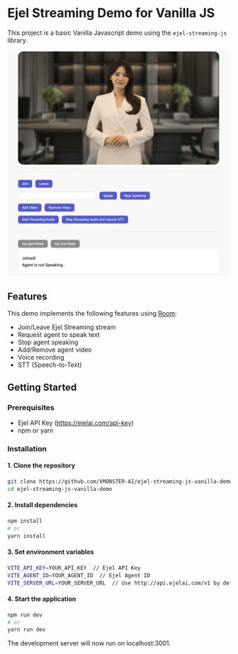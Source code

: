 # Ejel Streaming Demo for Vanilla JS

This project is a basic Vanilla Javascript demo using the `ejel-streaming-js` library.

![demo](./public/screenshot-demo.png)

## Features

This demo implements the following features using [Room](https://docs.ejelai.com/room):

- Join/Leave Ejel Streaming stream
- Request agent to speak text
- Stop agent speaking
- Add/Remove agent video
- Voice recording
- STT (Speech-to-Text)

## Getting Started

### Prerequisites

- Ejel API Key (https://ejelai.com/api-key)
- npm or yarn

### Installation

#### 1. Clone the repository

```bash
git clone https://github.com/VMONSTER-AI/ejel-streaming-js-vanilla-demo.git
cd ejel-streaming-js-vanilla-demo
```

#### 2. Install dependencies

```bash
npm install
# or
yarn install
```

#### 3. Set environment variables

```bash
VITE_API_KEY=YOUR_API_KEY  // Ejel API Key
VITE_AGENT_ID=YOUR_AGENT_ID  // Ejel Agent ID
VITE_SERVER_URL=YOUR_SERVER_URL  // Use http://api.ejelai.com/v1 by default.
```

#### 4. Start the application

```bash
npm run dev
# or
yarn run dev
```

The development server will now run on localhost:3001.
